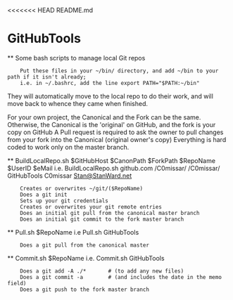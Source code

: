 <<<<<<< HEAD
README.md
# GitHubTools

** Some bash scripts to manage local Git repos

		Put these files in your ~/bin/ directory, and add ~/bin to your path if it isn't already;
		i.e. in ~/.bashrc, add the line export PATH="$PATH:~/bin"

They will automatically move to the local repo to do their work, and will move back to whence they came when finished.

For your own project, the Canonical and the Fork can be the same.
Otherwise, the Canonical is the 'original' on GitHub, and the fork is your copy on GitHub
A Pull request is required to ask the owner to pull changes from your fork into the Canonical (original owner's copy)
Everything is hard coded to work only on the master branch.

**		BuildLocalRepo.sh $GitHubHost $CanonPath $ForkPath $RepoName $UserID $eMail
i.e.	BuildLocalRepo.sh github.com /C0missar/ /C0missar/ GitHubTools C0missar Stan@StanWard.net 

		Creates or overwrites ~/git/($RepoName)
		Does a git init
		Sets up your git credentials
		Creates or overwrites your git remote entries
		Does an initial git pull from the canonical master branch
		Does an initial git commit to the fork master branch

**		Pull.sh $RepoName
i.e 	Pull.sh GitHubTools

		Does a git pull from the canonical master

**		Commit.sh $RepoName
i.e.	Commit.sh GitHubTools

		Does a git add -A ./*		# (to add any new files)
		Does a git commit -a		# (and includes the date in the memo field)
		Does a git push to the fork master branch
